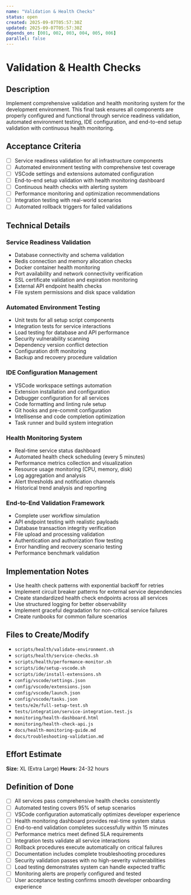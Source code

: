 ```yaml
---
name: "Validation & Health Checks"
status: open
created: 2025-09-07T05:57:30Z
updated: 2025-09-07T05:57:30Z
depends_on: [001, 002, 003, 004, 005, 006]
parallel: false
---
```


# Validation & Health Checks

## Description
Implement comprehensive validation and health monitoring system for the development environment. This final task ensures all components are properly configured and functional through service readiness validation, automated environment testing, IDE configuration, and end-to-end setup validation with continuous health monitoring.

## Acceptance Criteria
- [ ] Service readiness validation for all infrastructure components
- [ ] Automated environment testing with comprehensive test coverage
- [ ] VSCode settings and extensions automated configuration
- [ ] End-to-end setup validation with health monitoring dashboard
- [ ] Continuous health checks with alerting system
- [ ] Performance monitoring and optimization recommendations
- [ ] Integration testing with real-world scenarios
- [ ] Automated rollback triggers for failed validations

## Technical Details

### Service Readiness Validation
- Database connectivity and schema validation
- Redis connection and memory allocation checks
- Docker container health monitoring
- Port availability and network connectivity verification
- SSL certificate validation and expiration monitoring
- External API endpoint health checks
- File system permissions and disk space validation

### Automated Environment Testing
- Unit tests for all setup script components
- Integration tests for service interactions
- Load testing for database and API performance
- Security vulnerability scanning
- Dependency version conflict detection
- Configuration drift monitoring
- Backup and recovery procedure validation

### IDE Configuration Management
- VSCode workspace settings automation
- Extension installation and configuration
- Debugger configuration for all services
- Code formatting and linting rule setup
- Git hooks and pre-commit configuration
- Intellisense and code completion optimization
- Task runner and build system integration

### Health Monitoring System
- Real-time service status dashboard
- Automated health check scheduling (every 5 minutes)
- Performance metrics collection and visualization
- Resource usage monitoring (CPU, memory, disk)
- Log aggregation and analysis
- Alert thresholds and notification channels
- Historical trend analysis and reporting

### End-to-End Validation Framework
- Complete user workflow simulation
- API endpoint testing with realistic payloads
- Database transaction integrity verification
- File upload and processing validation
- Authentication and authorization flow testing
- Error handling and recovery scenario testing
- Performance benchmark validation

## Implementation Notes
- Use health check patterns with exponential backoff for retries
- Implement circuit breaker patterns for external service dependencies
- Create standardized health check endpoints across all services
- Use structured logging for better observability
- Implement graceful degradation for non-critical service failures
- Create runbooks for common failure scenarios

## Files to Create/Modify
- `scripts/health/validate-environment.sh`
- `scripts/health/service-checks.sh`
- `scripts/health/performance-monitor.sh`
- `scripts/ide/setup-vscode.sh`
- `scripts/ide/install-extensions.sh`
- `config/vscode/settings.json`
- `config/vscode/extensions.json`
- `config/vscode/launch.json`
- `config/vscode/tasks.json`
- `tests/e2e/full-setup-test.sh`
- `tests/integration/service-integration.test.js`
- `monitoring/health-dashboard.html`
- `monitoring/health-check-api.js`
- `docs/health-monitoring-guide.md`
- `docs/troubleshooting-validation.md`

## Effort Estimate
**Size:** XL (Extra Large)
**Hours:** 24-32 hours

## Definition of Done
- [ ] All services pass comprehensive health checks consistently
- [ ] Automated testing covers 95% of setup scenarios
- [ ] VSCode configuration automatically optimizes developer experience
- [ ] Health monitoring dashboard provides real-time system status
- [ ] End-to-end validation completes successfully within 15 minutes
- [ ] Performance metrics meet defined SLA requirements
- [ ] Integration tests validate all service interactions
- [ ] Rollback procedures execute automatically on critical failures
- [ ] Documentation includes complete troubleshooting procedures
- [ ] Security validation passes with no high-severity vulnerabilities
- [ ] Load testing demonstrates system can handle expected traffic
- [ ] Monitoring alerts are properly configured and tested
- [ ] User acceptance testing confirms smooth developer onboarding experience